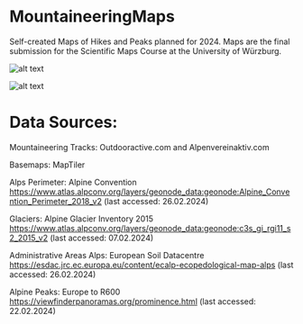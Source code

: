 # MountaineeringMaps
Self-created Maps of Hikes and Peaks planned for 2024. Maps are the final submission for the Scientific Maps Course at the University of Würzburg.

![alt text](https://github.com/Siedrid/MountaineeringMaps/blob/master/Final%20Maps/3dmap_nolegend.png?raw=true)

![alt text](https://github.com/Siedrid/MountaineeringMaps/blob/master/Final%20Maps/output_8.png?raw=true)

# Data Sources:
Mountaineering Tracks: Outdooractive.com and Alpenvereinaktiv.com

Basemaps: MapTiler

Alps Perimeter: Alpine Convention https://www.atlas.alpconv.org/layers/geonode_data:geonode:Alpine_Convention_Perimeter_2018_v2 (last accessed: 26.02.2024)

Glaciers: Alpine Glacier Inventory 2015 https://www.atlas.alpconv.org/layers/geonode_data:geonode:c3s_gi_rgi11_s2_2015_v2 (last accessed: 07.02.2024)

Administrative Areas Alps: European Soil Datacentre https://esdac.jrc.ec.europa.eu/content/ecalp-ecopedological-map-alps (last accessed: 26.02.2024)

Alpine Peaks: Europe to R600 https://viewfinderpanoramas.org/prominence.html (last accessed: 22.02.2024)
